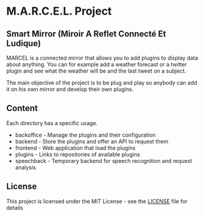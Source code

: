 # M.A.R.C.E.L. Project

## Smart Mirror (Miroir A Reflet Connecté Et Ludique)

MARCEL is a connected mirror that allows you to add plugins to display data about anything. You can for example add a weather forecast or a twitter plugin and see what the weather will be and the last tweet on a subject.

The main objective of the project is to be plug and play so anybody can add it on his own mirror and develop their own plugins.

## Content

Each directory has a specific usage.

* backoffice - Manage the plugins and their configuration
* backend - Store the plugins and offer an API to request them
* frontend - Web application that load the plugins
* plugins - Links to repositories of available plugins
* speechback - Temporary backend for speech recognition and request analysis

## License

This project is licensed under the MIT License - see the [LICENSE](LICENSE) file for details